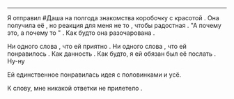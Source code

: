 ___

Я отправил #Даша  на полгода знакомства коробочку с красотой .
Она получила её , но реакция для меня не то , чтобы радостная . "А почему это, а почему то " . 
Как будто она разочарована .

Ни одного слова , что ей приятно . Ни одного слова , что ей понравилось . Как данность .
Как будто, я ей обязан был её послать . Ну-ну

Ей единственное понравилась идея с половинками и усё.

К слову, мне никакой ответки не прилетело .